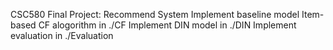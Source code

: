 CSC580 Final Project: Recommend System
  Implement baseline model Item-based CF alogorithm in ./CF
  Implement DIN model in ./DIN
  Implement evaluation in ./Evaluation

